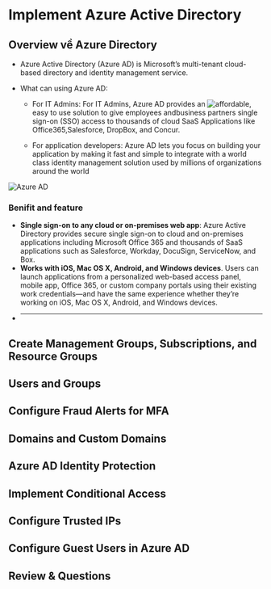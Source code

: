 # Implement Azure Active Directory

## Overview về Azure Directory

- Azure Active Directory (Azure AD) is Microsoft’s multi-tenant cloud-based directory and identity management service. 

- What can using Azure AD:

  - For IT Admins: For IT Admins, Azure AD provides an ![affordable]("" "hợp lý"), easy to use solution to give employees andbusiness partners single sign-on (SSO) access to thousands of cloud SaaS Applications like Office365,Salesforce, DropBox, and Concur.

  - For application developers: Azure AD lets you focus on building your application by making it fast and simple to integrate with a world class identity management solution used by millions of organizations around the world

![Azure AD]("imgs/AzureAD.PNG")


### Benifit and feature

- **Single sign-on to any cloud or on-premises web app**: Azure Active Directory provides secure single sign-on to cloud and on-premises applications including Microsoft Office 365 and thousands of SaaS applications such as Salesforce, Workday, DocuSign, ServiceNow, and Box.
- **Works with iOS, Mac OS X, Android, and Windows devices**. Users can launch applications from a personalized web-based access panel, mobile app, Office 365, or custom company portals using their existing work credentials—and have the same experience whether they’re working on iOS, Mac OS X, Android, and Windows devices.
- ****

## Create Management Groups, Subscriptions, and Resource Groups

## Users and Groups

## Configure Fraud Alerts for MFA

## Domains and Custom Domains

## Azure AD Identity Protection

## Implement Conditional Access

## Configure Trusted IPs

## Configure Guest Users in Azure AD

## Review & Questions
